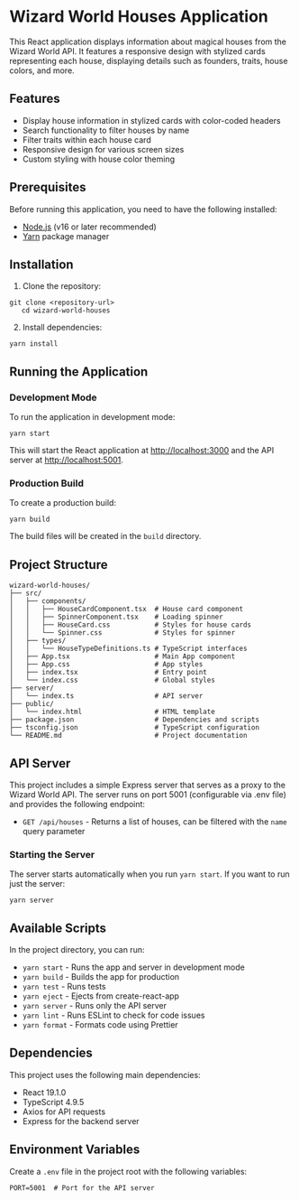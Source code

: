 # Wizard World Houses Application

This React application displays information about magical houses from the Wizard World API. It features a responsive design with stylized cards representing each house, displaying details such as founders, traits, house colors, and more.

## Features

- Display house information in stylized cards with color-coded headers
- Search functionality to filter houses by name
- Filter traits within each house card
- Responsive design for various screen sizes
- Custom styling with house color theming

## Prerequisites

Before running this application, you need to have the following installed:

- [Node.js](https://nodejs.org/) (v16 or later recommended)
- [Yarn](https://yarnpkg.com/) package manager

## Installation

1. Clone the repository:
```shell script
git clone <repository-url>
   cd wizard-world-houses
```


2. Install dependencies:
```shell script
yarn install
```


## Running the Application

### Development Mode

To run the application in development mode:

```shell script
yarn start
```


This will start the React application at [http://localhost:3000](http://localhost:3000) and the API server at [http://localhost:5001](http://localhost:5001).

### Production Build

To create a production build:

```shell script
yarn build
```


The build files will be created in the `build` directory.

## Project Structure

```
wizard-world-houses/
├── src/
│   ├── components/
│   │   ├── HouseCardComponent.tsx  # House card component
│   │   ├── SpinnerComponent.tsx    # Loading spinner
│   │   ├── HouseCard.css           # Styles for house cards
│   │   └── Spinner.css             # Styles for spinner
│   ├── types/
│   │   └── HouseTypeDefinitions.ts # TypeScript interfaces
│   ├── App.tsx                     # Main App component
│   ├── App.css                     # App styles
│   ├── index.tsx                   # Entry point
│   └── index.css                   # Global styles
├── server/
│   └── index.ts                    # API server
├── public/
│   └── index.html                  # HTML template
├── package.json                    # Dependencies and scripts
├── tsconfig.json                   # TypeScript configuration
└── README.md                       # Project documentation
```


## API Server

This project includes a simple Express server that serves as a proxy to the Wizard World API. The server runs on port 5001 (configurable via .env file) and provides the following endpoint:

- `GET /api/houses` - Returns a list of houses, can be filtered with the `name` query parameter

### Starting the Server

The server starts automatically when you run `yarn start`. If you want to run just the server:

```shell script
yarn server
```


## Available Scripts

In the project directory, you can run:

- `yarn start` - Runs the app and server in development mode
- `yarn build` - Builds the app for production
- `yarn test` - Runs tests
- `yarn eject` - Ejects from create-react-app
- `yarn server` - Runs only the API server
- `yarn lint` - Runs ESLint to check for code issues
- `yarn format` - Formats code using Prettier

## Dependencies

This project uses the following main dependencies:

- React 19.1.0
- TypeScript 4.9.5
- Axios for API requests
- Express for the backend server

## Environment Variables

Create a `.env` file in the project root with the following variables:

```
PORT=5001  # Port for the API server
```
